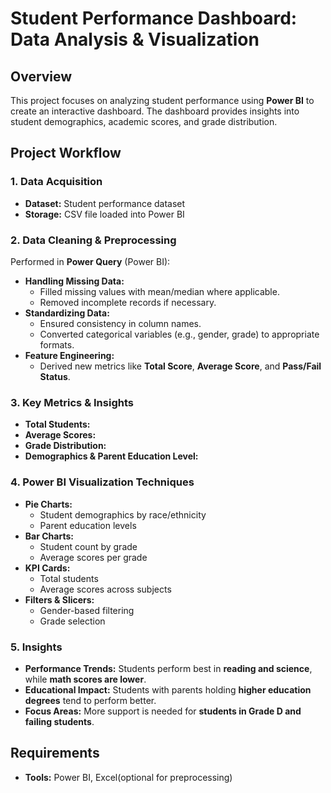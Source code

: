 # Student Performance Dashboard: Data Analysis & Visualization

## Overview

This project focuses on analyzing student performance using **Power BI** to create an interactive dashboard. The dashboard provides insights into student demographics, academic scores, and grade distribution.

## Project Workflow

### 1. Data Acquisition

- **Dataset:** Student performance dataset
- **Storage:** CSV file loaded into Power BI

### 2. Data Cleaning & Preprocessing

Performed in **Power Query** (Power BI):

- **Handling Missing Data:**
  - Filled missing values with mean/median where applicable.
  - Removed incomplete records if necessary.
- **Standardizing Data:**
  - Ensured consistency in column names.
  - Converted categorical variables (e.g., gender, grade) to appropriate formats.
- **Feature Engineering:**
  - Derived new metrics like **Total Score**, **Average Score**, and **Pass/Fail Status**.

### 3. Key Metrics & Insights

- **Total Students:** 
- **Average Scores:**
- **Grade Distribution:** 
- **Demographics & Parent Education Level:**

### 4. Power BI Visualization Techniques

- **Pie Charts:**
  - Student demographics by race/ethnicity
  - Parent education levels
- **Bar Charts:**
  - Student count by grade
  - Average scores per grade
- **KPI Cards:**
  - Total students
  - Average scores across subjects
- **Filters & Slicers:**
  - Gender-based filtering
  - Grade selection

### 5. Insights

- **Performance Trends:** Students perform best in **reading and science**, while **math scores are lower**.
- **Educational Impact:** Students with parents holding **higher education degrees** tend to perform better.
- **Focus Areas:** More support is needed for **students in Grade D and failing students**.
## Requirements

- **Tools:** Power BI, Excel(optional for preprocessing)

